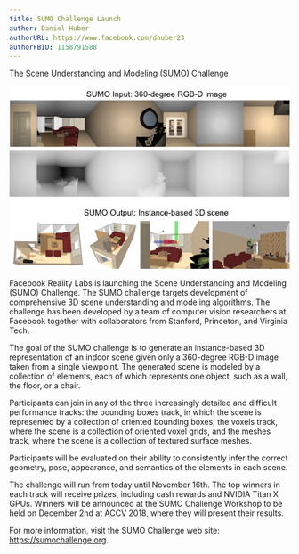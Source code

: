 ```yaml
---
title: SUMO Challenge Launch
author: Daniel Huber
authorURL: https://www.facebook.com/dhuber23
authorFBID: 1158791588
---
```


The Scene Understanding and Modeling (SUMO) Challenge

![SUMO input and output](assets/sumo-input-output.jpg)

Facebook Reality Labs is launching the Scene Understanding and Modeling (SUMO) Challenge. The SUMO challenge targets development of comprehensive 3D scene understanding and modeling algorithms. The challenge has been developed by a team of computer vision researchers at Facebook together with collaborators from Stanford, Princeton, and Virginia Tech. 

The goal of the SUMO challenge is to generate an instance-based 3D representation of an indoor scene given only a 360-degree RGB-D image taken from a single viewpoint. The generated scene is modeled by a collection of elements, each of which represents one object, such as a wall, the floor, or a chair. 

Participants can join in any of the three increasingly detailed and difficult performance tracks: the bounding boxes track, in which the scene is represented by a collection of oriented bounding boxes; the voxels track, where the scene is a collection of oriented voxel grids, and the meshes track, where the scene is a collection of textured surface meshes. 

Participants will be evaluated on their ability to consistently infer the correct geometry, pose, appearance, and semantics of the elements in each scene.

The challenge will run from today until November 16th.  The top winners in each track will receive prizes, including cash rewards and NVIDIA Titan X GPUs.  Winners will be announced at the SUMO Challenge Workshop to be held on December 2nd at ACCV 2018, where they will present their results.

For more information, visit the SUMO Challenge web site: https://sumochallenge.org. 


